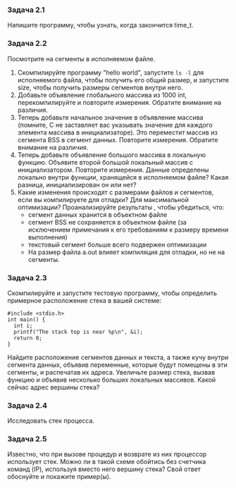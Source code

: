 ### Задача 2.1
Напишите программу, чтобы узнать, когда закончится time_t.

### Задача 2.2
Посмотрите на сегменты в исполняемом файле.
1. Скомпилируйте программу "hello world", запустите `ls -l` для исполняемого
файла, чтобы получить его общий размер, и запустите size, чтобы получить размеры сегментов
внутри него.
2. Добавьте объявление глобального массива из 1000 int, перекомпилируйте и
повторите измерения. Обратите внимание на различия.
3. Теперь добавьте начальное значение в объявление массива (помните, C не заставляет
вас указывать значение для каждого элемента массива в инициализаторе). Это переместит
массив из сегмента BSS в сегмент данных. Повторите измерения. Обратите внимание на
различия.
4. Теперь добавьте объявление большого массива в локальную функцию. Объявите
второй большой локальный массив с инициализатором. Повторите измерения. Данные
определены локально внутри функции, хранящейся в исполняемом файле? Какая разница,
инициализирован он или нет?
5. Какие изменения происходят с размерами файлов и сегментов, если вы компилируете
для отладки? Для максимальной оптимизации?
Проанализируйте результаты , чтобы убедиться, что:
    - сегмент данных хранится в объектном файле
    - сегмент BSS не сохраняется в объектном файле (за исключением примечания к его
требованиям к размеру времени выполнения)
    - текстовый сегмент больше всего подвержен оптимизации
    - На размер файла a.out влияет компиляция для отладки, но не на сегменты.

### Задача 2.3
Скомпилируйте и запустите тестовую программу, чтобы определить примерное
расположение стека в вашей системе:
```
#include <stdio.h>
int main() {
  int i;
  printf("The stack top is near %p\n", &i);
  return 0;
}
```
Найдите расположение сегментов данных и текста, а также кучу внутри сегмента данных,
объявив переменные, которые будут помещены в эти сегменты, и распечатав их адреса.
Увеличьте размер стека, вызвав функцию и объявив несколько больших локальных массивов.
Какой сейчас адрес вершины стека?

### Задача 2.4
Исследовать стек процесса.

### Задача 2.5
Известно, что при вызове процедур и возврате из них процессор использует стек. Можно
ли в такой схеме обойтись без счетчика команд (IP), используя вместо него вершину стека? Свой ответ обоснуйте и покажите пример(ы).

